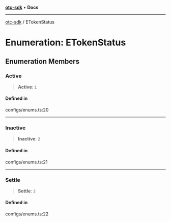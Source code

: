 [**otc-sdk**](../README.md) • **Docs**

***

[otc-sdk](../README.md) / ETokenStatus

# Enumeration: ETokenStatus

## Enumeration Members

### Active

> **Active**: `1`

#### Defined in

configs/enums.ts:20

***

### Inactive

> **Inactive**: `2`

#### Defined in

configs/enums.ts:21

***

### Settle

> **Settle**: `3`

#### Defined in

configs/enums.ts:22
